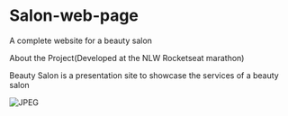 # Salon-web-page
A complete website for a beauty salon

About the Project(Developed at the NLW Rocketseat marathon)

Beauty Salon is a presentation site to showcase the services of a beauty salon

![JPEG](https://user-images.githubusercontent.com/102544229/175928121-316fe45f-367d-4fb1-b6c6-f0d6d05f5dd9.jpg)


